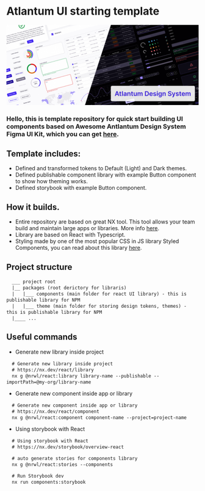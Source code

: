 # Atlantum UI starting template

<img src="./assets/bg-readme.png">

### Hello, this is template repository for quick start building UI components based on Awesome Antlantum Design System Figma UI Kit, which you can get <a href="https://app.gumroad.com/arturivanov">here</a>.

## Template includes:

-   Defined and transformed tokens to Default (Light) and Dark themes.
-   Defined publishable component library with example Button component to show how theming works.
-   Defined storybook with example Button component.

## How it builds.

-   Entire repository are based on great NX tool. This tool allows your team build and maintain large apps or libraries. More info <a href="https://nx.dev">here</a>.
-   Library are based on React with Typescript.
-   Styling made by one of the most popular CSS in JS library Styled Components, you can read about this library <a href="https://styled-components.com">here</a>.

## Project structure

```
  ___ project root
  |__ packages (root derictory for libraris)
  |   |___ components (main folder for react UI library) - this is publishable library for NPM
  |   |___ theme (main folder for storing design tokens, themes) - this is publishable library for NPM
  |____ ...
```

## Useful commands

-   Generate new library inside project

```shell
  # Generate new library inside project
  # https://nx.dev/react/library
  nx g @nrwl/react:library library-name --publishable --importPath=@my-org/library-name
```

-   Generate new component inside app or library

```shell
  # Generate new component inside app or library
  # https://nx.dev/react/component
  nx g @nrwl/react:component component-name --project=project-name
```

-   Using storybook with React

```shell
  # Using storybook with React
  # https://nx.dev/storybook/overview-react
```

```shell
  # auto generate stories for components library
  nx g @nrwl/react:stories --components
```

```shell
  # Run Storybook dev
  nx run components:storybook
```
